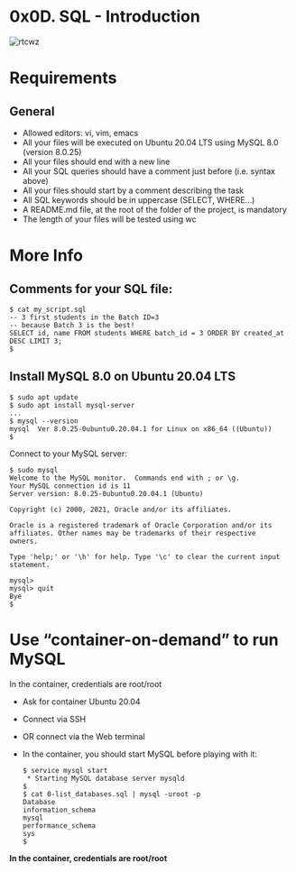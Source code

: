 # **0x0D. SQL - Introduction**

![rtcwz](https://user-images.githubusercontent.com/81980032/204587924-178700f9-be61-49a7-a175-c0c44842e3aa.jpg)

# Requirements
## General
- Allowed editors: vi, vim, emacs
- All your files will be executed on Ubuntu 20.04 LTS using MySQL 8.0 (version 8.0.25)
- All your files should end with a new line
- All your SQL queries should have a comment just before (i.e. syntax above)
- All your files should start by a comment describing the task
- All SQL keywords should be in uppercase (SELECT, WHERE…)
- A README.md file, at the root of the folder of the project, is mandatory
- The length of your files will be tested using wc

# More Info
## Comments for your SQL file:

    $ cat my_script.sql
    -- 3 first students in the Batch ID=3
    -- because Batch 3 is the best!
    SELECT id, name FROM students WHERE batch_id = 3 ORDER BY created_at DESC LIMIT 3;
    $
## Install MySQL 8.0 on Ubuntu 20.04 LTS

    $ sudo apt update
    $ sudo apt install mysql-server
    ...
    $ mysql --version
    mysql  Ver 8.0.25-0ubuntu0.20.04.1 for Linux on x86_64 ((Ubuntu))
    $

Connect to your MySQL server:

    $ sudo mysql
    Welcome to the MySQL monitor.  Commands end with ; or \g.
    Your MySQL connection id is 11
    Server version: 8.0.25-0ubuntu0.20.04.1 (Ubuntu)

    Copyright (c) 2000, 2021, Oracle and/or its affiliates.

    Oracle is a registered trademark of Oracle Corporation and/or its
    affiliates. Other names may be trademarks of their respective
    owners.

    Type 'help;' or '\h' for help. Type '\c' to clear the current input statement.

    mysql>
    mysql> quit
    Bye
    $

# Use “container-on-demand” to run MySQL
In the container, credentials are root/root

- Ask for container Ubuntu 20.04
- Connect via SSH
- OR connect via the Web terminal
- In the container, you should start MySQL before playing with it:

      $ service mysql start                                                   
       * Starting MySQL database server mysqld 
      $
      $ cat 0-list_databases.sql | mysql -uroot -p                               
      Database                                                                                   
      information_schema                                                                         
      mysql                                                                                      
      performance_schema                                                                         
      sys                      
      $

**In the container, credentials are root/root**

